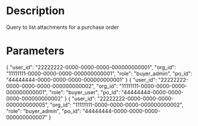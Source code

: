 # Description
Query to list attachments for a purchase order

# Parameters

{ "user_id": "22222222-0000-0000-0000-000000000001", "org_id": "11111111-0000-0000-0000-000000000001", "role": "buyer_admin", "po_id": "44444444-0000-0000-0000-000000000001" }
{ "user_id": "22222222-0000-0000-0000-000000000002", "org_id": "11111111-0000-0000-0000-000000000001", "role": "buyer_user", "po_id": "44444444-0000-0000-0000-000000000002" }
{ "user_id": "22222222-0000-0000-0000-000000000005", "org_id": "11111111-0000-0000-0000-000000000002", "role": "buyer_admin", "po_id": "44444444-0000-0000-0000-000000000007" }